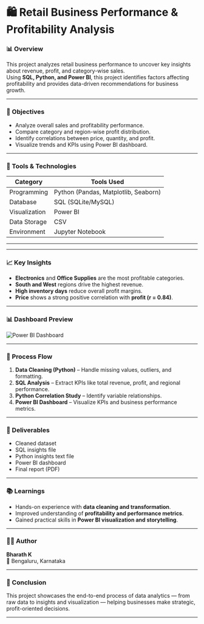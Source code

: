 # 🛍️ Retail Business Performance & Profitability Analysis  

### 📊 Overview  
This project analyzes retail business performance to uncover key insights about revenue, profit, and category-wise sales.  
Using **SQL, Python, and Power BI**, this project identifies factors affecting profitability and provides data-driven recommendations for business growth.  

---

### 🚀 Objectives  
- Analyze overall sales and profitability performance.  
- Compare category and region-wise profit distribution.  
- Identify correlations between price, quantity, and profit.  
- Visualize trends and KPIs using Power BI dashboard.  

---

### 🧠 Tools & Technologies  
| Category | Tools Used |
|-----------|-------------|
| Programming | Python (Pandas, Matplotlib, Seaborn) |
| Database | SQL (SQLite/MySQL) |
| Visualization | Power BI |
| Data Storage | CSV |
| Environment | Jupyter Notebook |

---


---

### 📈 Key Insights  
- **Electronics** and **Office Supplies** are the most profitable categories.  
- **South and West** regions drive the highest revenue.  
- **High inventory days** reduce overall profit margins.  
- **Price** shows a strong positive correlation with **profit (r = 0.84)**.  

---

### 📊 Dashboard Preview  
![Power BI Dashboard](./Outputs/Dashboard_Screenshot.png)

---

### 🧩 Process Flow  
1. **Data Cleaning (Python)** – Handle missing values, outliers, and formatting.  
2. **SQL Analysis** – Extract KPIs like total revenue, profit, and regional performance.  
3. **Python Correlation Study** – Identify variable relationships.  
4. **Power BI Dashboard** – Visualize KPIs and business performance metrics.  

---

### 🧾 Deliverables  
- Cleaned dataset  
- SQL insights file  
- Python insights text file  
- Power BI dashboard  
- Final report (PDF)

---

### 📚 Learnings  
- Hands-on experience with **data cleaning and transformation**.  
- Improved understanding of **profitability and performance metrics**.  
- Gained practical skills in **Power BI visualization and storytelling**.  

---

### 👨‍💻 Author  
**Bharath K**  
📍 Bengaluru, Karnataka  


---

### 🏁 Conclusion  
This project showcases the end-to-end process of data analytics — from raw data to insights and visualization — helping businesses make strategic, profit-oriented decisions.

---


